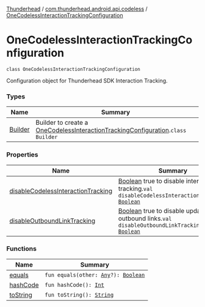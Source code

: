 [Thunderhead](../../index.md) / [com.thunderhead.android.api.codeless](../index.md) / [OneCodelessInteractionTrackingConfiguration](./index.md)

# OneCodelessInteractionTrackingConfiguration

`class OneCodelessInteractionTrackingConfiguration`

Configuration object for Thunderhead SDK Interaction Tracking.

### Types

| Name | Summary |
|---|---|
| [Builder](-builder/index.md) | Builder to create a [OneCodelessInteractionTrackingConfiguration](./index.md).`class Builder` |

### Properties

| Name | Summary |
|---|---|
| [disableCodelessInteractionTracking](disable-codeless-interaction-tracking.md) | [Boolean](https://kotlinlang.org/api/latest/jvm/stdlib/kotlin/-boolean/index.html) true to disable interaction tracking.`val disableCodelessInteractionTracking: `[`Boolean`](https://kotlinlang.org/api/latest/jvm/stdlib/kotlin/-boolean/index.html) |
| [disableOutboundLinkTracking](disable-outbound-link-tracking.md) | [Boolean](https://kotlinlang.org/api/latest/jvm/stdlib/kotlin/-boolean/index.html) true to disable updating outbound links.`val disableOutboundLinkTracking: `[`Boolean`](https://kotlinlang.org/api/latest/jvm/stdlib/kotlin/-boolean/index.html) |

### Functions

| Name | Summary |
|---|---|
| [equals](equals.md) | `fun equals(other: `[`Any`](https://kotlinlang.org/api/latest/jvm/stdlib/kotlin/-any/index.html)`?): `[`Boolean`](https://kotlinlang.org/api/latest/jvm/stdlib/kotlin/-boolean/index.html) |
| [hashCode](hash-code.md) | `fun hashCode(): `[`Int`](https://kotlinlang.org/api/latest/jvm/stdlib/kotlin/-int/index.html) |
| [toString](to-string.md) | `fun toString(): `[`String`](https://kotlinlang.org/api/latest/jvm/stdlib/kotlin/-string/index.html) |

